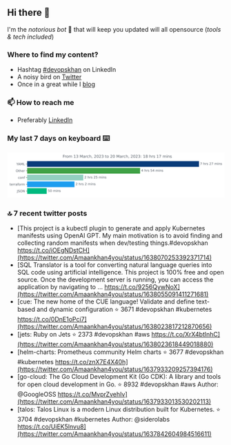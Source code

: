 <!--- [![Hits](https://hits.seeyoufarm.com/api/count/incr/badge.svg?url=https%3A%2F%2Fgithub.com%2Fakhan4u%2Fhit-counter&count_bg=%2379C83D&title_bg=%23555555&icon=&icon_color=%23E7E7E7&title=visits&edge_flat=false)](https://hits.seeyoufarm.com) --->

## Hi there 👋

I'm the _notorious bot_ 🤣 that will keep you updated will all opensource (_tools & tech included_) 

### Where to find my content?

* Hashtag [#devopskhan](https://www.linkedin.com/feed/hashtag/devopskhan) on LinkedIn
* A noisy bird on [Twitter](https://twitter.com/Amaankhan4you)
* Once in a great while I [blog](https://linuxparrot.netlify.app) 


### 📫 **How to reach me**

* Preferably [LinkedIn](https://www.linkedin.com/in/amaan-khan-linux-ninja)

### My last 7 days on keyboard ⌨️

<img src="https://github.com/akhan4u/akhan4u/blob/main/images/stat.svg" alt="Amaan's Wakatime Activity!"/>

### 🔝 7 recent twitter posts
<!-- DEVDOJO:START -->
- [This project is a kubectl plugin to generate and apply Kubernetes manifests using OpenAI GPT. My main motivation is to avoid finding and collecting random manifests when dev/testing things.#devopskhan https://t.co/iOEgNDstCH](https://twitter.com/Amaankhan4you/status/1638070253392371714)
- [SQL Translator is a tool for converting natural language queries into SQL code using artificial intelligence. This project is 100% free and open source. Once the development server is running, you can access the application by navigating to … https://t.co/9256QywNoX](https://twitter.com/Amaankhan4you/status/1638055091411271681)
- [cue: The new home of the CUE language! Validate and define text-based and dynamic configuration
⭐️ 3671
#devopskhan #kubernetes
https://t.co/0DnE1oPci7](https://twitter.com/Amaankhan4you/status/1638023817212870656)
- [jets: Ruby on Jets
⭐️ 2373
#devopskhan #aws
https://t.co/XrX4btlnhC](https://twitter.com/Amaankhan4you/status/1638023618449018880)
- [helm-charts: Prometheus community Helm charts
⭐️ 3677
#devopskhan #kubernetes
https://t.co/znX7E4X40h](https://twitter.com/Amaankhan4you/status/1637933209257394176)
- [go-cloud: The Go Cloud Development Kit &lpar;Go CDK&rpar;: A library and tools for open cloud development in Go.
⭐️ 8932
#devopskhan #aws
Author: @GoogleOSS
https://t.co/MvprZvehIv](https://twitter.com/Amaankhan4you/status/1637933013530202113)
- [talos: Talos Linux is a modern Linux distribution built for Kubernetes.
⭐️ 3704
#devopskhan #kubernetes
Author: @siderolabs
https://t.co/UiEK5lnvu8](https://twitter.com/Amaankhan4you/status/1637842604984516611)
<!-- DEVDOJO:END -->

<!-- ![Amaan's GitHub stats](https://github-readme-stats.vercel.app/api?username=akhan4u&count_private=true&show_icons=true&hide=contribs) -->
